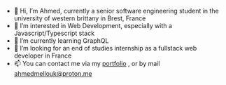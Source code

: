 - 👋 Hi, I’m Ahmed, currently a senior software engineering student in the university of western brittany in Brest, France
- 👀 I’m interested in Web Development, especially with a Javascript/Typescript stack
- 🌱 I’m currently learning GraphQL
- 💞️ I’m looking for an end of studies internship as a fullstack web developer in France
- 📫 You can contact me via my <a href="https://www.amedd.me/" target="_blank" >portfolio</a> , or by mail ahmedmellouk@proton.me

<!---
amedmell/amedmell is a ✨ special ✨ repository because its `README.md` (this file) appears on your GitHub profile.
You can click the Preview link to take a look at your changes.
--->
